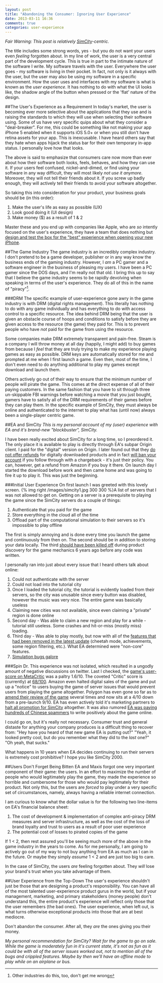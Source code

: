 ```yaml
---
layout: post
title: "Abandoning the Consumer: Ignoring User Experience"
date: 2013-03-11 16:36
comments: true
categories: user-experience
---
```


*Fair Warning: This post is relatively [SimCity](https://www.google.com/search?hl=en&tbm=nws&q=simcity)-centric.*

The title includes some strong words, yes - but you do not want your users even *feeling* forgotten about. In my line of work, the user is a very central part of the development cycle. This is true in part to the intimate nature of the software I write. My software travels with the user. Everywhere the user goes - my software is living in their pocket. In fact, not only is it always with the user, but the user may also be using my software in a specific environment. How the user uses and interfaces with my software is what is known as the *user experience*. It has nothing to do with what the UI looks like, the shadow angle of the button when pressed or the 'flat' nature of the design.

##The User's Experience as a Requirement
In today's market, the user is becoming ever more selective about the applications that they use and is raising the standards to which they will use when selecting their software using. Some of us have very specific quips about what they consider a "deal-breaker". For me, this could be something like not making your app iPhone 5 enabled when it supports iOS 5.0+ or when you still don't have retina assets for your app. This is inexcusable. I have heard others say that they hate when apps hijack the status bar for their own temporary in-app status. I personally love how that looks.

The above is said to emphasize that consumers care now more than ever about how their software both looks, feels, behaves, and how they can use it. If your users feel confused, nickel-and-dimed, or find using your software in any way difficult, they will most likely *not use it anymore*. Moreover, they will not tell their friends about it. If you screw up badly enough, they will actively tell their friends to avoid your software altogether.<!-- more -->

So taking this into consideration for your product, your business goals should be (in this order):

1. Make the user's life as easy as possible (UX)
2. Look good doing it (UI design)
2. Make money ($) as a result of 1 & 2

Master these and you end up with companies like Apple, who are *so* intently focused on the user's experience, they have a team that does nothing but [design and test the box for the "best" experience when opening your new iPhone](http://www.networkworld.com/community/node/79642).

##The Game Industry
The game industry is an incredibly complex industry. I don't pretend to be a game developer, publisher or in any way know the business ends of the gaming industry. However, I *am* a PC gamer and a software engineer in the business of pleasing my users. I have been a PC gamer since the DOS days, and I'm really not that old. I bring this up to say that I believe the game industry seems to be rapidly devolving when speaking in terms of the user's experience. They do all of this in the name of "piracy"[^1].

###DRM
The specific example of user-experience gone awry in the game industry is with DRM (digital rights management). This literally has nothing to do with any game individually and has everything to do with access control to a specific resource. The idea behind DRM being that the user is given an obstacle course of hoops and conditions to satisfy before they are given access to the resource (the game) they paid for. This is to prevent people who have *not* paid for the game from using the resource.

Some companies make DRM extremely transparent and pain-free. Steam is a company I will throw money at all day (happily, I might add) to buy games from because I *feel* that they are truly trying to make my experience playing games as easy as possible. DRM keys are automatically stored for me and prompted at me when I first launch a game. Even then, most of the time, I don't even need to do anything additional to play my games except download and launch them.

Others actively go out of their way to ensure that the minimum number of people will pirate the game. This comes at the direct expense of all of their paying customers. In the same fashion that you have to sit through three un-skippable FBI warnings before watching a movie that you just bought, gamers have to satisfy all of the DRM requirements of their games before they can play them. In the specific example of SimCity, they must always be online and authenticated to the internet to play what has (until now) always been a single-player centric game.

##EA and SimCity
*This is my personal account of my (user) experience with EA and it's brand-new "blockbuster", SimCity.*

I have been really excited about SimCity for a long time, so I preordered it. The only place it is available to play is directly through EA's subpar Origin client. I paid for the "digital" version on Origin. I later found out that they [do not offer refunds](https://help.ea.com/article/returns-and-cancellations) for digitally downloaded products and in fact [will ban your account](http://www.cinemablend.com/games/EA-Officially-Halts-SimCity-Refunds-Polygon-Drops-Review-Score-Even-Lower-53444.html) if you follow through with a chargeback - it's just their policy. You can, however, get a refund from Amazon if you buy it there. On launch day I started the download before work and then came home and was going to fire it up to play it. This was just the beginning.

###Initial User Experience
On first launch I was greeted with this lovely screen. {% img right /images/simcity1.jpg 300 300 %}A list of servers that I was not allowed to get on. Getting on a server is a prerequisite to playing the game since the SimCity servers do a couple of things:

1. Authenticate that you paid for the game
2. Store everything in the cloud all of the time
3. Offload part of the computational simulation to their servers so it's impossible to play offline

The first is simply annoying and is done every time you launch the game and continuously from then on. The second should be in addition to storing your data locally. The third [should have been killed off](http://www.rockpapershotgun.com/2013/03/11/simcity-is-inherently-broken-lets-not-let-this-go/) during product discovery for the game mechanics 6 years ago before any code was written.

I personally ran into just about every issue that I heard others talk about online:

1. Could not authenticate with the server
2. Could not load into the tutorial city
3. Once I loaded the tutorial city, the tutorial is evidently loaded from their servers, so the city was unusable since every button was disabled, however the music was very nice. The entire game was basically useless
4. Claiming new cities was not available, since even claiming a "private" region is done online
5. Second day - Was able to claim a new region and play for a while - tutorial still useless. Some crashes and hit-or-miss (mostly miss) loading.
6. Third day - Was able to play mostly, but now with all of the [features that had been removed in the latest update](http://www.joystiq.com/2013/03/07/non-critical-simcity-features-disabled-to-improve-server-issue/) (cheetah mode, achievements, some region filtering, etc.). What EA determined were "non-core" features.
7. [Simulation bugs galore](http://www.reddit.com/r/SimCity/comments/1a0taq/compiled_list_of_suggestions_and_bug_reports_to/)

###Spin Dr.
This experience was not isolated, which resulted in a ungodly amount of negative discussions on twitter. Last I checked, the [game's user-score on MetaCritic](http://www.metacritic.com/game/pc/simcity/user-reviews) was a paltry 1.6/10. The coveted "Critic" score is (currently) at [68/100](http://www.metacritic.com/game/pc/simcity/critic-reviews). Amazon even halted digital sales of the game and put up a "notice" to users buying the game of server issues that would prevent users from playing the game altogether. Polygon has even gone so far as to [amend their review of the game](http://www.polygon.com/game/simcity-2013/2630#review_update_3840603) several times and now sits at a 4/10 down from a pre-launch 9/10. EA has even actively told it's marketing partners to [halt all promotion for SimCity](http://www.ign.com/articles/2013/03/08/simcity-marketing-pulled-by-ea) altogether. It was also rumored [EA was paying hundreds of Chinese spammers](http://www.p4rgaming.com/?p=1473) to write positively about the game online.

I could go on, but it's really not necessary. Consumer trust and general distaste for anything your company produces is a difficult thing to recover from: "Hey have you heard of that new game EA is putting out?" "Yeah, it looked pretty cool, but do you remember what they did to the *last* one?" "Oh yeah, that sucks."

What happens in 10 years when EA decides continuing to run their servers is extremely cost prohibitive? I hope you like SimCity 2000.

##Users Don't Forget Being Bitten
EA and Maxis forgot one very important component of their game: the users. In an effort to maximize the number of people who would legitimately play the game, they made the experience so horrible and cumbersome for those who would pay legitimately for their product. Not only this, but the users are *forced* to play under a very specific set of circumstances, namely, always having a reliable internet connection.

I am curious to know what the dollar value is for the following two line-items on EA's financial balance sheet:

1. The cost of development & implementation of complex anti-piracy DRM measures and server infrastructure, as well as the cost of the loss of brand loyalty and trust to users as a result of poor user experience
2. The potential cost of losses to pirated copies of the game

If 1 < 2, then rest assured you'll be seeing much more of the above in the game industry in the years to come. As for me personally, I am going to actively go out of my way to not buy anything from EA as much as I can in the future. Or maybe they simply *assume* 1 < 2 and are just too big to care.

In the case of SimCity, the users *are* feeling forgotten about. They *will* lose your brand's trust when you take advantage of them.

##User Experience from the Top-Down
The user's experience shouldn't just be those that are designing a product's responsibility. You can have all of the most talented user-experience product gurus in the world, but if your management, marketing, and primary stakeholders (money people) don't understand this, the entire product's experience will reflect only those that the user remembers (the bad ones). The user experience, when left out, is what turns otherwise exceptional products into those that are at best mediocre.

Don't abandon the consumer. After all, they *are* the ones giving you their money.

*My personal recommendation for SimCity? Wait for the game to go on sale. While the game is moderately fun in it's current state, it's not as fun as it could be with all of the server issues worked out, not to mention all of the bugs and crippled features. Maybe by then we'll have an offline mode to play while on an airplane or bus.*

[^1]: Other industries do this, too, don't get me wrong